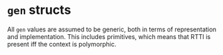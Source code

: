 # `gen` structs
All `gen` values are assumed to be generic, both in terms of representation and
implementation. This includes primitives, which means that RTTI is present iff
the context is polymorphic. 

